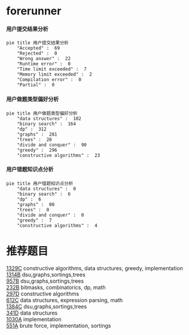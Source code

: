 # forerunner

<!-- tabs:start -->



#### **用户提交结果分析**

```mermaid
pie title 用户提交结果分析
    "Accepted" :  69
    "Rejected" :  0
    "Wrong answer" :  22
    "Runtime error" :  0
    "Time limit exceeded" :  7
    "Memory limit exceeded" :  2
    "Compilation error" :  0
    "Partial" :  0
```

#### **用户做题类型偏好分析**

```mermaid
pie title 用户做题类型偏好分析
    "data structures" :  102
    "binary search" :  164
    "dp" :  312
    "graphs" :  281
    "trees" :  20
    "divide and conquer" :  90
    "greedy" :  296
    "constructive algorithms" :  23
```
#### **用户错题知识点分析**

```mermaid
pie title 用户错题知识点分析
    "data structures" :  0
    "binary search" :  6
    "dp" :  6
    "graphs" :  00
    "trees" :  0
    "divide and conquer" :  0
    "greedy" :  7
    "constructive algorithms" :  4
```



<!-- tabs:end -->
# 推荐题目
[1329C](https://codeforces.com/contest/1329/problem/C)		constructive algorithms,
                        data structures,
                        greedy,
                        implementation		  
[1314B](https://codeforces.com/contest/1314/problem/B)		dsu,graphs,sortings,trees		  
[957B](https://codeforces.com/contest/957/problem/B)		dsu,graphs,sortings,trees		  
[232B](https://codeforces.com/contest/232/problem/B)		bitmasks,
                        combinatorics,
                        dp,
                        math		  
[297D](https://codeforces.com/contest/297/problem/D)		constructive algorithms		  
[612C](https://codeforces.com/contest/612/problem/C)		data structures,
                        expression parsing,
                        math		  
[1384C](https://codeforces.com/contest/1384/problem/C)		dsu,graphs,sortings,trees		  
[341D](https://codeforces.com/contest/341/problem/D)		data structures		  
[1030A](https://codeforces.com/contest/1030/problem/A)		implementation		  
[551A](https://codeforces.com/contest/551/problem/A)		brute force,
                        implementation,
                        sortings		  
